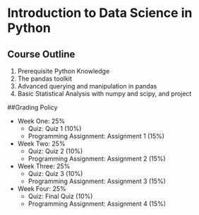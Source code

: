 # Introduction to Data Science in Python

## Course Outline
1. Prerequisite Python Knowledge
2. The pandas toolkit
3. Advanced querying and manipulation in pandas
4. Basic Statistical Analysis with numpy and scipy, and project

##Grading Policy
* Week One: 25%
  * Quiz: Quiz 1 (10%)
  * Programming Assignment: Assignment 1 (15%)
* Week Two: 25%
  * Quiz: Quiz 2 (10%)
  * Programming Assignment: Assignment 2 (15%)
* Week Three: 25%
  * Quiz: Quiz 3 (10%)
  * Programming Assignment: Assignment 3 (15%)
* Week Four: 25%
  * Quiz: Final Quiz (10%)
  * Programming Assignment: Assignment 4 (15%)


